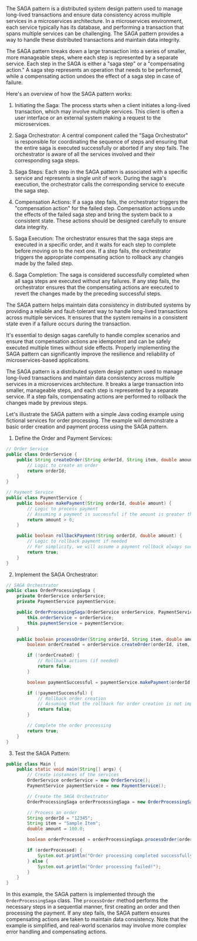 The SAGA pattern is a distributed system design pattern used to manage long-lived transactions and ensure data consistency across multiple services in a microservices architecture. In a microservices environment, each service typically has its database, and performing a transaction that spans multiple services can be challenging. The SAGA pattern provides a way to handle these distributed transactions and maintain data integrity.

The SAGA pattern breaks down a large transaction into a series of smaller, more manageable steps, where each step is represented by a separate service. Each step in the SAGA is either a "saga step" or a "compensating action." A saga step represents an operation that needs to be performed, while a compensating action undoes the effect of a saga step in case of failure.

Here's an overview of how the SAGA pattern works:

1. Initiating the Saga:
   The process starts when a client initiates a long-lived transaction, which may involve multiple services. This client is often a user interface or an external system making a request to the microservices.

2. Saga Orchestrator:
   A central component called the "Saga Orchestrator" is responsible for coordinating the sequence of steps and ensuring that the entire saga is executed successfully or aborted if any step fails. The orchestrator is aware of all the services involved and their corresponding saga steps.

3. Saga Steps:
   Each step in the SAGA pattern is associated with a specific service and represents a single unit of work. During the saga's execution, the orchestrator calls the corresponding service to execute the saga step.

4. Compensation Actions:
   If a saga step fails, the orchestrator triggers the "compensation action" for the failed step. Compensation actions undo the effects of the failed saga step and bring the system back to a consistent state. These actions should be designed carefully to ensure data integrity.

5. Saga Execution:
   The orchestrator ensures that the saga steps are executed in a specific order, and it waits for each step to complete before moving on to the next one. If a step fails, the orchestrator triggers the appropriate compensating action to rollback any changes made by the failed step.

6. Saga Completion:
   The saga is considered successfully completed when all saga steps are executed without any failures. If any step fails, the orchestrator ensures that the compensating actions are executed to revert the changes made by the preceding successful steps.

The SAGA pattern helps maintain data consistency in distributed systems by providing a reliable and fault-tolerant way to handle long-lived transactions across multiple services. It ensures that the system remains in a consistent state even if a failure occurs during the transaction.

It's essential to design sagas carefully to handle complex scenarios and ensure that compensation actions are idempotent and can be safely executed multiple times without side effects. Properly implementing the SAGA pattern can significantly improve the resilience and reliability of microservices-based applications.

The SAGA pattern is a distributed system design pattern used to manage long-lived transactions and maintain data consistency across multiple services in a microservices architecture. It breaks a large transaction into smaller, manageable steps, and each step is represented by a separate service. If a step fails, compensating actions are performed to rollback the changes made by previous steps.

Let's illustrate the SAGA pattern with a simple Java coding example using fictional services for order processing. The example will demonstrate a basic order creation and payment process using the SAGA pattern.

1. Define the Order and Payment Services:

```java
// Order Service
public class OrderService {
    public String createOrder(String orderId, String item, double amount) {
        // Logic to create an order
        return orderId;
    }
}

// Payment Service
public class PaymentService {
    public boolean makePayment(String orderId, double amount) {
        // Logic to process payment
        // Assuming a payment is successful if the amount is greater than zero
        return amount > 0;
    }

    public boolean rollbackPayment(String orderId, double amount) {
        // Logic to rollback payment if needed
        // For simplicity, we will assume a payment rollback always succeeds
        return true;
    }
}
```

2. Implement the SAGA Orchestrator:

```java
// SAGA Orchestrator
public class OrderProcessingSaga {
    private OrderService orderService;
    private PaymentService paymentService;

    public OrderProcessingSaga(OrderService orderService, PaymentService paymentService) {
        this.orderService = orderService;
        this.paymentService = paymentService;
    }

    public boolean processOrder(String orderId, String item, double amount) {
        boolean orderCreated = orderService.createOrder(orderId, item, amount) != null;

        if (!orderCreated) {
            // Rollback actions (if needed)
            return false;
        }

        boolean paymentSuccessful = paymentService.makePayment(orderId, amount);

        if (!paymentSuccessful) {
            // Rollback order creation
            // Assuming that the rollback for order creation is not implemented in this example
            return false;
        }

        // Complete the order processing
        return true;
    }
}
```

3. Test the SAGA Pattern:

```java
public class Main {
    public static void main(String[] args) {
        // Create instances of the services
        OrderService orderService = new OrderService();
        PaymentService paymentService = new PaymentService();

        // Create the SAGA Orchestrator
        OrderProcessingSaga orderProcessingSaga = new OrderProcessingSaga(orderService, paymentService);

        // Process an order
        String orderId = "12345";
        String item = "Sample Item";
        double amount = 100.0;

        boolean orderProcessed = orderProcessingSaga.processOrder(orderId, item, amount);

        if (orderProcessed) {
            System.out.println("Order processing completed successfully!");
        } else {
            System.out.println("Order processing failed!");
        }
    }
}
```

In this example, the SAGA pattern is implemented through the `OrderProcessingSaga` class. The `processOrder` method performs the necessary steps in a sequential manner, first creating an order and then processing the payment. If any step fails, the SAGA pattern ensures compensating actions are taken to maintain data consistency. Note that the example is simplified, and real-world scenarios may involve more complex error handling and compensating actions.